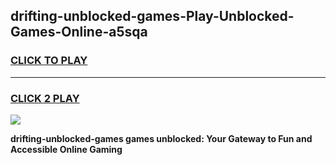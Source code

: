
## drifting-unblocked-games-Play-Unblocked-Games-Online-a5sqa
<h3>
<a href="https://premium76.site?title=drifting-unblocked-games&ref=25A">CLICK TO PLAY</a></h3>
<hr>

<h3>
<a href="https://premium76.site?title=drifting-unblocked-games&ref=25A">CLICK 2 PLAY</a>
  
</h3>

<a href="https://premium76.site?title=drifting-unblocked-games&ref=25A"><img src="https://clearcache.store/games.png"></a>


**drifting-unblocked-games games unblocked: Your Gateway to Fun and Accessible Online Gaming**
